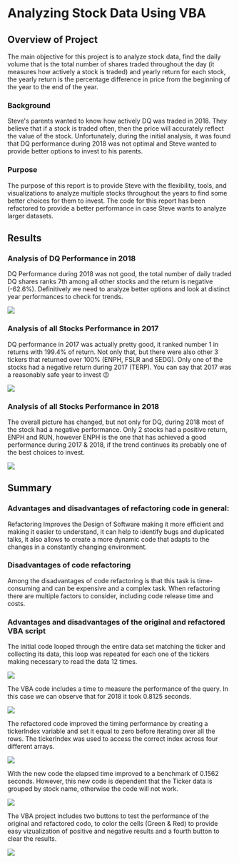 # Analyzing Stock Data Using VBA

## Overview of Project

The main objective for this project is to analyze stock data, find the daily volume that is the total number of shares traded throughout the day (it measures how actively a stock is traded) and yearly return for each stock, the yearly return is the percentage difference in price from the beginning of the year to the end of the year.

### Background
Steve's parents wanted to know how actively DQ was traded in 2018. They believe that if a stock is traded often, then the price will accurately reflect the value of the stock. Unfortunately, during the initial analysis, it was found that DQ performance during 2018 was not optimal and Steve wanted to provide better options to invest to his parents.

### Purpose
The purpose of this report is to provide Steve with the flexibility, tools, and visualizations to analyze multiple stocks throughout the years to find some better choices for them to invest. The code for this report has been refactored to provide a better performance in case Steve wants to analyze larger datasets.



## Results

### Analysis of DQ Performance in 2018
DQ Performance during 2018 was not good, the total number of daily traded DQ shares ranks 7th among all other stocks and the return is negative (-62.6%). Definitively we need to analyze better options and look at distinct year performances to check for trends.

![](Resources/DQ_2018.PNG)

### Analysis of all Stocks Performance in 2017
DQ performance in 2017 was actually pretty good, it ranked number 1 in returns with 199.4% of return. Not only that, but there were also other 3 tickers that returned over 100% (ENPH, FSLR and SEDG).
Only one of the stocks had a negative return during 2017 (TERP).
You can say that 2017 was a reasonably safe year to invest 😉

![](Resources/VBA_Challenge_2017.PNG)

### Analysis of all Stocks Performance in 2018
The overall picture has changed, but not only for DQ, during 2018 most of the stock had a negative performance. Only 2 stocks had a positive return, ENPH and RUN, however ENPH is the one that has achieved a good performance during 2017 & 2018, if the trend continues its probably one of the best choices to invest.

![](Resources/VBA_Challenge_2018.PNG)

## Summary
### Advantages and disadvantages of refactoring code in general:
Refactoring Improves the Design of Software making it more efficient and making it easier to understand, it can help to identify bugs and duplicated talks, it also allows to create a more dynamic code that adapts to the changes in a constantly changing environment.

### Disadvantages of code refactoring
Among the disadvantages of code refactoring is that this task is time-consuming and can be expensive and a complex task. When refactoring there are multiple factors to consider, including code release time and costs.

### Advantages and disadvantages of the original and refactored VBA script 
The initial code looped through the entire data set matching the ticker and collecting its data, this loop was repeated for each one of the tickers making necessary to read the data 12 times.

![](Resources/Initial_Code.PNG)

The VBA code includes a time to measure the performance of the query. In this case we can observe that for 2018 it took 0.8125 seconds.

![](Resources/Time_Initial_Code_2018.PNG)

The refactored code improved the timing performance by creating a tickerIndex variable and set it equal to zero before iterating over all the rows. The tickerIndex was used to access the correct index across four different arrays. 

![](Resources/Refactored_Code.PNG)

With the new code the elapsed time improved to a benchmark of 0.1562 seconds.
However, this new code is dependent that the Ticker data is grouped by stock name, otherwise the code will not work.

![](Resources/Time_Refactored_Code_2018.PNG)

The VBA project includes two buttons to test the performance of the original and refactored codo, to color the cells (Green & Red) to provide easy vizualization of positive and negative results and a fourth button to clear the results.

![](Resources/Buttons.PNG)

